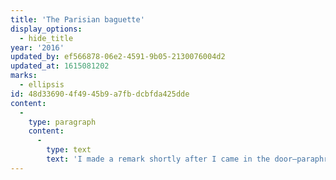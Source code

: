 ```yaml
---
title: 'The Parisian baguette'
display_options:
  - hide_title
year: '2016'
updated_by: ef566878-06e2-4591-9b05-2130076004d2
updated_at: 1615081202
marks:
  - ellipsis
id: 48d33690-4f49-45b9-a7fb-dcbfda425dde
content:
  -
    type: paragraph
    content:
      -
        type: text
        text: 'I made a remark shortly after I came in the door—paraphrased from David Lebovitz (unfortunately I''ve lost the link)—about the state of the Parisian baguette: Emma is this moment recording it in her quote-book. I am flattered.'
---
```

